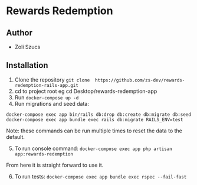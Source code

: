 # Rewards Redemption

## Author
- Zoli Szucs

## Installation

1. Clone the repository
   `git clone  https://github.com/zs-dev/rewards-redemption-rails-app.git`
2. cd to project root eg  cd Desktop/rewards-redemption-app
3. Run `docker-compose up -d`
4. Run migrations and seed data:
```
docker-compose exec app bin/rails db:drop db:create db:migrate db:seed
docker-compose exec app bundle exec rails db:migrate RAILS_ENV=test
```
Note: these commands can be run multiple times to reset the data to the default.

5. To run console command:
   `docker-compose exec app php artisan app:rewards-redemption`

From here it is straight forward to use it.

6. To run tests:
   `docker-compose exec app bundle exec rspec --fail-fast`
